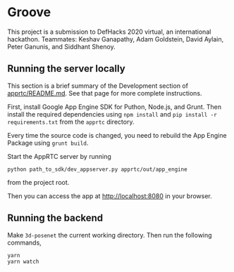 # Groove

This project is a submission to DefHacks 2020 virtual, an international hackathon. Teammates: Keshav Ganapathy, Adam Goldstein, David Aylain, Peter Ganunis, and Siddhant Shenoy.

## Running the server locally

This section is a brief summary of the Development section of [apprtc/README.md](https://github.com/keshavganapathy/Groove/blob/master/apprtc/README.md). See that page for more complete instructions.

First, install Google App Engine SDK for Puthon, Node.js, and Grunt. Then install the required dependencies using `npm install` and `pip install -r requirements.txt` from the `apprtc` directory.

Every time the source code is changed, you need to rebuild the App Engine Package using `grunt build`.

Start the AppRTC server by running

```
python path_to_sdk/dev_appserver.py apprtc/out/app_engine
```

from the project root.

Then you can access the app at [http://localhost:8080](http://localhost:8080) in your browser.

## Running the backend

Make `3d-posenet` the current working directory.  Then run the following commands,

```
yarn
yarn watch
```
